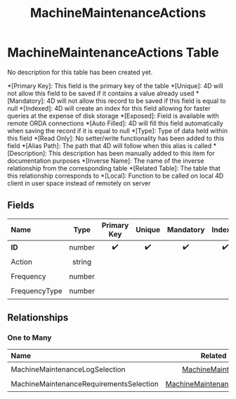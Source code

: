 ﻿---
layout: default
title: MachineMaintenanceActions
parent: Tables
---
# MachineMaintenanceActions Table
No description for this table has been created yet.

*[Primary Key]: This field is the primary key of the table
*[Unique]: 4D will not allow this field to be saved if it contains a value already used
*[Mandatory]: 4D will not allow this record to be saved if this field is equal to null
*[Indexed]: 4D will create an index for this field allowing for faster queries at the expense of disk storage
*[Exposed]: Field is available with remote ORDA connections
*[Auto Filled]: 4D will fill this field automatically when saving the record if it is equal to null
*[Type]: Type of data held within this field
*[Read Only]: No setter/write functionality has been added to this field
*[Alias Path]: The path that 4D will follow when this alias is called
*[Description]: This description has been manually added to this item for documentation purposes
*[Inverse Name]: The name of the inverse relationship from the corresponding table
*[Related Table]: The table that this relationship corresponds to
*[Local]: Function to be called on local 4D client in user space instead of remotely on server
## Fields

|Name|Type|Primary Key|Unique|Mandatory|Indexed|Exposed|Auto Filled|Description|
|:---|:---:|:---:|:---:|:---:|:---:|:---:|:---:|:---:|
|**ID**|number|✔️|✔️|✔️|✔️|✔️|✔️||
|Action|string|||||✔️|||
|Frequency|number|||||✔️|||
|FrequencyType|number|||||✔️|||

## Relationships

### One to Many

|Name|Related Table|Inverse Name|Exposed|Description|
|:---|:---:|:---:|:---:|:---:|
|MachineMaintenanceLogSelection|[MachineMaintenanceLog](MachineMaintenanceLog.md)|MachineMaintenanceActionsEntity|✔️||
|MachineMaintenanceRequirementsSelection|[MachineMaintenanceRequirements](MachineMaintenanceRequirements.md)|MachineMaintenanceActionsEntity|✔️||